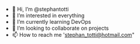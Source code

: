- 👋 Hi, I’m @stephantotti
- 👀 I’m interested in everything
- 🌱 I’m currently learning DevOps
- 💞️ I’m looking to collaborate on projects
- 📫 How to reach me 'stephan_totti@hotmail.com"

<!---
stephantotti/stephantotti is a ✨ special ✨ repository because its `README.md` (this file) appears on your GitHub profile.
You can click the Preview link to take a look at your changes.
--->
